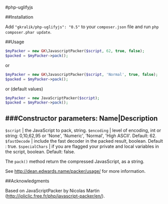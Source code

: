 #php-uglifyjs

##Installation

Add `"gkralik/php-uglifyjs": "0.5"` to your `composer.json` file and run `php composer.phar update`.

##Usage

```php
$myPacker = new GK\JavascriptPacker($script, 62, true, false);
$packed = $myPacker->pack();
```

or

```php
$myPacker = new GK\JavascriptPacker($script, 'Normal', true, false);
$packed = $myPacker->pack();
```

or (default values)

```php
$myPacker = new JavaScriptPacker($script);
$packed = $myPacker->pack();
```

###Constructor parameters:
Name|Description
----------------
`$script` | the JavaScript to pack, string.
`$encoding` | level of encoding, int or string: 0,10,62,95 or 'None', 'Numeric', 'Normal', 'High ASCII'. Default: 62.
`$fastDecode` | include the fast decoder in the packed result, boolean. Default : true.
`$specialChars` | if you are flagged your private and local variables in the script, boolean. Default: false.

The `pack()` method return the compressed JavasScript, as a string.

See http://dean.edwards.name/packer/usage/ for more information.

##Acknowledgments

Based on JavaScriptPacker by Nicolas Martin (http://joliclic.free.fr/php/javascript-packer/en/).